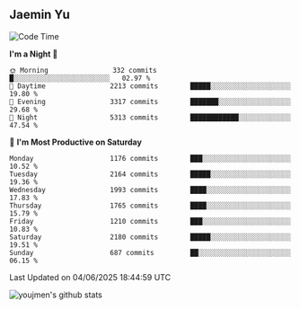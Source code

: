 ## Jaemin Yu

<!--START_SECTION:waka-->
![Code Time](http://img.shields.io/badge/Code%20Time-11%20mins-blue)

**I'm a Night 🦉** 

```text
🌞 Morning                332 commits         █░░░░░░░░░░░░░░░░░░░░░░░░   02.97 % 
🌆 Daytime                2213 commits        █████░░░░░░░░░░░░░░░░░░░░   19.80 % 
🌃 Evening                3317 commits        ███████░░░░░░░░░░░░░░░░░░   29.68 % 
🌙 Night                  5313 commits        ████████████░░░░░░░░░░░░░   47.54 % 
```
📅 **I'm Most Productive on Saturday** 

```text
Monday                   1176 commits        ███░░░░░░░░░░░░░░░░░░░░░░   10.52 % 
Tuesday                  2164 commits        █████░░░░░░░░░░░░░░░░░░░░   19.36 % 
Wednesday                1993 commits        ████░░░░░░░░░░░░░░░░░░░░░   17.83 % 
Thursday                 1765 commits        ████░░░░░░░░░░░░░░░░░░░░░   15.79 % 
Friday                   1210 commits        ███░░░░░░░░░░░░░░░░░░░░░░   10.83 % 
Saturday                 2180 commits        █████░░░░░░░░░░░░░░░░░░░░   19.51 % 
Sunday                   687 commits         ██░░░░░░░░░░░░░░░░░░░░░░░   06.15 % 
```



 Last Updated on 04/06/2025 18:44:59 UTC
<!--END_SECTION:waka-->

![youjmen's github stats](https://github-readme-stats.vercel.app/api?username=youjmen&show_icons=true)
